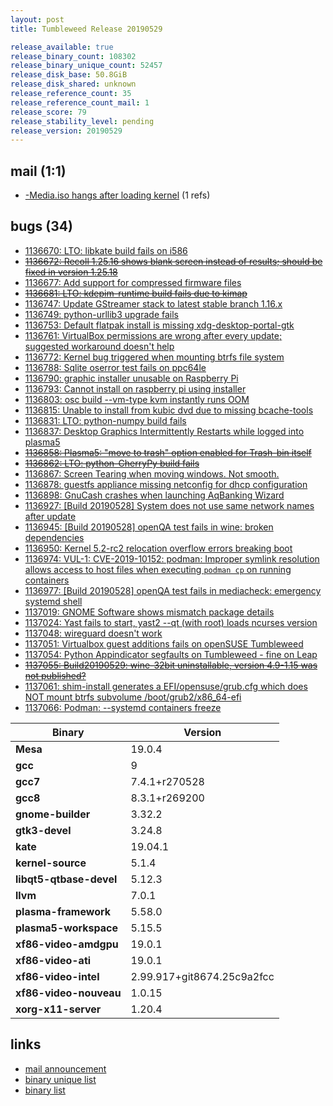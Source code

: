 ```yaml
---
layout: post
title: Tumbleweed Release 20190529

release_available: true
release_binary_count: 108302
release_binary_unique_count: 52457
release_disk_base: 50.8GiB
release_disk_shared: unknown
release_reference_count: 35
release_reference_count_mail: 1
release_score: 79
release_stability_level: pending
release_version: 20190529
---
```


## mail (1:1)

- [-Media.iso hangs after loading kernel](https://lists.opensuse.org/opensuse-factory/2019-06/msg00018.html) (1 refs)

## bugs (34)

<!--more-->

- [1136670: LTO: libkate build fails on i586](https://bugzilla.opensuse.org/show_bug.cgi?id=1136670)
- ~~[1136672: Recoll 1.25.16 shows blank screen instead of results; should be fixed in version 1.25.18](https://bugzilla.opensuse.org/show_bug.cgi?id=1136672)~~
- [1136677: Add support for compressed firmware files](https://bugzilla.opensuse.org/show_bug.cgi?id=1136677)
- ~~[1136681: LTO: kdepim-runtime build fails due to kimap](https://bugzilla.opensuse.org/show_bug.cgi?id=1136681)~~
- [1136747: Update GStreamer stack to latest stable branch  1.16.x](https://bugzilla.opensuse.org/show_bug.cgi?id=1136747)
- [1136749: python-urllib3 upgrade fails](https://bugzilla.opensuse.org/show_bug.cgi?id=1136749)
- [1136753: Default flatpak install is missing xdg-desktop-portal-gtk](https://bugzilla.opensuse.org/show_bug.cgi?id=1136753)
- [1136761: VirtualBox permissions are wrong after every update; suggested workaround doesn't help](https://bugzilla.opensuse.org/show_bug.cgi?id=1136761)
- [1136772: Kernel bug triggered when mounting btrfs file system](https://bugzilla.opensuse.org/show_bug.cgi?id=1136772)
- [1136788: Sqlite oserror test fails on ppc64le](https://bugzilla.opensuse.org/show_bug.cgi?id=1136788)
- [1136790: graphic installer unusable on Raspberry Pi](https://bugzilla.opensuse.org/show_bug.cgi?id=1136790)
- [1136793: Cannot install on raspberry pi using installer](https://bugzilla.opensuse.org/show_bug.cgi?id=1136793)
- [1136803: osc build --vm-type kvm instantly runs OOM](https://bugzilla.opensuse.org/show_bug.cgi?id=1136803)
- [1136815: Unable to install from kubic dvd due to missing bcache-tools](https://bugzilla.opensuse.org/show_bug.cgi?id=1136815)
- [1136831: LTO: python-numpy build fails](https://bugzilla.opensuse.org/show_bug.cgi?id=1136831)
- [1136837: Desktop Graphics Intermittently Restarts while logged into plasma5](https://bugzilla.opensuse.org/show_bug.cgi?id=1136837)
- ~~[1136858: Plasma5: "move to trash" option enabled for Trash-bin itself](https://bugzilla.opensuse.org/show_bug.cgi?id=1136858)~~
- ~~[1136862: LTO: python-CherryPy build fails](https://bugzilla.opensuse.org/show_bug.cgi?id=1136862)~~
- [1136867: Screen Tearing when moving windows. Not smooth.](https://bugzilla.opensuse.org/show_bug.cgi?id=1136867)
- [1136878: guestfs appliance missing netconfig for dhcp configuration](https://bugzilla.opensuse.org/show_bug.cgi?id=1136878)
- [1136898: GnuCash crashes when launching AqBanking Wizard](https://bugzilla.opensuse.org/show_bug.cgi?id=1136898)
- [1136927: \[Build 20190528\] System does not use same network names after update](https://bugzilla.opensuse.org/show_bug.cgi?id=1136927)
- [1136945: \[Build 20190528\] openQA test fails in wine: broken dependencies](https://bugzilla.opensuse.org/show_bug.cgi?id=1136945)
- [1136950: Kernel 5.2-rc2 relocation overflow errors breaking boot](https://bugzilla.opensuse.org/show_bug.cgi?id=1136950)
- [1136974: VUL-1: CVE-2019-10152: podman: Improper symlink resolution allows access to host files when executing `podman cp` on running containers](https://bugzilla.opensuse.org/show_bug.cgi?id=1136974)
- [1136977: \[Build 20190528\] openQA test fails in mediacheck: emergency systemd shell](https://bugzilla.opensuse.org/show_bug.cgi?id=1136977)
- [1137019: GNOME Software shows mismatch package details](https://bugzilla.opensuse.org/show_bug.cgi?id=1137019)
- [1137024: Yast fails to start, yast2 --qt (with root) loads ncurses version](https://bugzilla.opensuse.org/show_bug.cgi?id=1137024)
- [1137048: wireguard doesn't work](https://bugzilla.opensuse.org/show_bug.cgi?id=1137048)
- [1137051: Virtualbox guest additions fails on openSUSE Tumbleweed](https://bugzilla.opensuse.org/show_bug.cgi?id=1137051)
- [1137054: Python Appindicator segfaults on Tumbleweed - fine on Leap](https://bugzilla.opensuse.org/show_bug.cgi?id=1137054)
- ~~[1137055: Build20190529: wine-32bit uninstallable, version 4.9-1.15 was not published?](https://bugzilla.opensuse.org/show_bug.cgi?id=1137055)~~
- [1137061: shim-install generates a EFI/opensuse/grub.cfg which does NOT mount btrfs subvolume /boot/grub2/x86_64-efi](https://bugzilla.opensuse.org/show_bug.cgi?id=1137061)
- [1137066: Podman: --systemd containers freeze](https://bugzilla.opensuse.org/show_bug.cgi?id=1137066)

Binary | Version
--- | ---
**Mesa** | 19.0.4
**gcc** | 9
**gcc7** | 7.4.1+r270528
**gcc8** | 8.3.1+r269200
**gnome-builder** | 3.32.2
**gtk3-devel** | 3.24.8
**kate** | 19.04.1
**kernel-source** | 5.1.4
**libqt5-qtbase-devel** | 5.12.3
**llvm** | 7.0.1
**plasma-framework** | 5.58.0
**plasma5-workspace** | 5.15.5
**xf86-video-amdgpu** | 19.0.1
**xf86-video-ati** | 19.0.1
**xf86-video-intel** | 2.99.917+git8674.25c9a2fcc
**xf86-video-nouveau** | 1.0.15
**xorg-x11-server** | 1.20.4

## links

- [mail announcement](https://lists.opensuse.org/opensuse-factory/2019-06/msg00008.html)
- [binary unique list](http://download.opensuse.org/history/20190529/rpm.unique.list)
- [binary list](http://download.opensuse.org/history/20190529/rpm.list)
